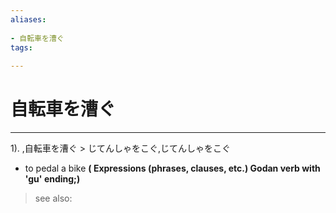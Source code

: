```yaml
---
aliases:
    
- 自転車を漕ぐ
tags:
    
---
```


# 自転車を漕ぐ
---
1).
,自転車を漕ぐ > じてんしゃをこぐ,じてんしゃをこぐ

- to pedal a bike
**( Expressions (phrases, clauses, etc.) Godan verb with 'gu' ending;)**
> see also: 
            